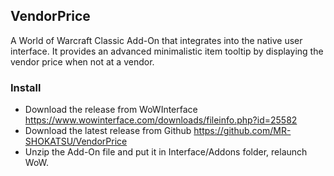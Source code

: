 ## VendorPrice
 A World of Warcraft Classic Add-On that integrates into the native user interface. 
 It provides an advanced minimalistic item tooltip by displaying the vendor price when not at a vendor. 
 
### Install
- Download the release from WoWInterface https://www.wowinterface.com/downloads/fileinfo.php?id=25582
- Download the latest release from Github https://github.com/MR-SHOKATSU/VendorPrice
- Unzip the Add-On file and put it in Interface/Addons folder, relaunch WoW.
